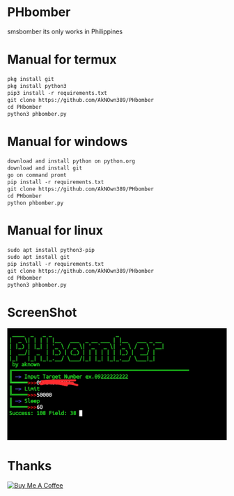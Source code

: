 # PHbomber
smsbomber its only works in Philippines
# Manual for termux
```
pkg install git
pkg install python3
pip3 install -r requirements.txt
git clone https://github.com/AkNOwn389/PHbomber
cd PHbomber
python3 phbomber.py
```
# Manual for windows
```
download and install python on python.org
download and install git
go on command promt
pip install -r requirements.txt
git clone https://github.com/AkNOwn389/PHbomber
cd PHbomber
python phbomber.py
```
# Manual for linux
```
sudo apt install python3-pip
sudo apt install git
pip install -r requirements.txt
git clone https://github.com/AkNOwn389/PHbomber
cd PHbomber
python3 phbomber.py
```
# ScreenShot
![Screenshot](https://github.com/AkNOwn389/PHbomber/blob/main/Screenshot_20221215-005531.jpg)


# Thanks
<a href="https://buymeacoffee.com/dariusofficia10" target="_blank"><img src="https://cdn.buymeacoffee.com/buttons/default-orange.png" alt="Buy Me A Coffee" height="41" width="174"></a>
